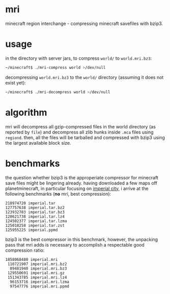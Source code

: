 # mri
minecraft region interchange - compressing minecraft savefiles with bzip3.

# usage
in the directory with server jars, to compress `world/` to `world.mri.bz3`:

```bash
~/minecraft$ ./mri-compress world >/dev/null
```

decompressing `world.mri.bz3` to the `world/` directory (assuming it does not exist yet):
```bash
~/minecraft$ ./mri-decompress world >/dev/null
```

# algorithm

mri will decompress all gzip-compressed files in the world directory (as reported by `file`) and decompress all zlib hunks inside `.mca` files using `regiond`. then, all the files will be tarballed and compressed with bzip3 using the largest available block size.

# benchmarks

the question whether bzip3 is the approperiate compressor for minecraft save files might be lingering already. having downloaded a few maps off planetminecraft, in particular focusing on [imperial city](https://www.planetminecraft.com/project/monumental-imperial-city/), i arrive at the following benchmarks (**no** mri, best compression):

```
210974720 imperial.tar
127757638 imperial.tar.bz2
123932783 imperial.tar.bz3
128621738 imperial.tar.lz4
124502377 imperial.tar.lzma
125018258 imperial.tar.zst
125955225 imperial.ppmd
```

bzip3 is the best compressor in this benchmark, however, the unpacking pass that mri adds is necessary to accomplish a respectable good compression ratio:

```
1858068480 imperial.mri
 110721907 imperial.mri.bz2
  89481940 imperial.mri.bz3
 129550691 imperial.mri.gz
 151343785 imperial.mri.lz4
  96153716 imperial.mri.lzma
  97547776 imperial.mri.ppmd
```
